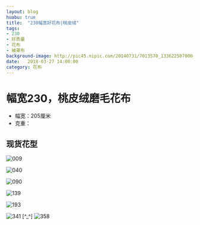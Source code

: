 ```yaml
---
layout: blog
huabu: true
title:  "230幅宽好花布|桃皮绒"
tags:
- 230
- 好质量
- 花布
- 被罩布
background-image: http://pic45.nipic.com/20140731/7013570_133622507000_2.jpg
date:   2018-03-27 14:00:00
category: 花布
---
```


# 幅宽230，桃皮绒磨毛花布
- 幅宽：205厘米
- 克重：

## 现货花型

![009](http://ww2.sinaimg.cn/large/0060lm7Tly1fprctl76qyj31ed0hsdmw.jpg)

![040](http://ww1.sinaimg.cn/large/0060lm7Tly1fprcurerfwj31hc0mpti5.jpg)

![090](http://ww1.sinaimg.cn/large/0060lm7Tly1fprcw3lkb0j31ed0hswm4.jpg)

![139](http://ww4.sinaimg.cn/large/0060lm7Tly1fprcwqcvloj31hc0deadi.jpg)

![193](http://ww2.sinaimg.cn/large/0060lm7Tly1fprcy056dlj30zk0eon4t.jpg)

![341](http://ww1.sinaimg.cn/large/0060lm7Tly1fprcyr1985j30oa06u40k.jpg)
[^_^]
![358](http://ww4.sinaimg.cn/large/0060lm7Tly1fprcz9womsj31730e8ngc.jpg)
